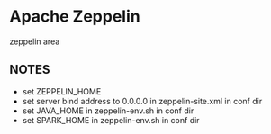 # Apache Zeppelin
zeppelin area

## NOTES

- set ZEPPELIN_HOME
- set server bind address to 0.0.0.0 in zeppelin-site.xml in conf dir
- set JAVA_HOME in zeppelin-env.sh in conf dir
- set SPARK_HOME in zeppelin-env.sh in conf dir
 
